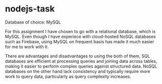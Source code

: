 # nodejs-task

Database of choice: MySQL

For this assignment I have chosen to go with a relational database, which is MySQL. Even though I have experiece
with cloud-hosted NoSQL databases such as Firebase, using MySQL on frequent basis has made it much easier for me to work
with it. 

There are advantages and disadvantages to using the both of them, SQL databases are efficient at processing queries 
and joining data across tables, making it easier to perform complex queries against structured data. NoSQL databases 
on the other hand lack consistency and typically require more work to query data, particularly as query complexity increases.


